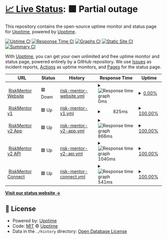 # [📈 Live Status](https://status.riskmentor.com): <!--live status--> **🟧 Partial outage**

This repository contains the open-source uptime monitor and status page for [Upptime](https://upptime.js.org), powered by [Upptime](https://github.com/upptime/upptime).

[![Uptime CI](https://github.com/riskmentor/riskemntor-monitor/workflows/Uptime%20CI/badge.svg)](https://github.com/riskmentor/riskemntor-monitor/actions?query=workflow%3A%22Uptime+CI%22)
[![Response Time CI](https://github.com/riskmentor/riskemntor-monitor/workflows/Response%20Time%20CI/badge.svg)](https://github.com/riskmentor/riskemntor-monitor/actions?query=workflow%3A%22Response+Time+CI%22)
[![Graphs CI](https://github.com/riskmentor/riskemntor-monitor/workflows/Graphs%20CI/badge.svg)](https://github.com/riskmentor/riskemntor-monitor/actions?query=workflow%3A%22Graphs+CI%22)
[![Static Site CI](https://github.com/riskmentor/riskemntor-monitor/workflows/Static%20Site%20CI/badge.svg)](https://github.com/riskmentor/riskemntor-monitor/actions?query=workflow%3A%22Static+Site+CI%22)
[![Summary CI](https://github.com/riskmentor/riskemntor-monitor/workflows/Summary%20CI/badge.svg)](https://github.com/riskmentor/riskemntor-monitor/actions?query=workflow%3A%22Summary+CI%22)

With [Upptime](https://upptime.js.org), you can get your own unlimited and free uptime monitor and status page, powered entirely by a GitHub repository. We use [Issues](https://github.com/upptime/upptime/issues) as incident reports, [Actions](https://github.com/riskmentor/riskemntor-monitor/actions) as uptime monitors, and [Pages](https://status.riskmentor.com) for the status page.

<!--start: status pages-->
<!-- This summary is generated by Upptime (https://github.com/upptime/upptime) -->
<!-- Do not edit this manually, your changes will be overwritten -->
<!-- prettier-ignore -->
| URL | Status | History | Response Time | Uptime |
| --- | ------ | ------- | ------------- | ------ |
| <img alt="" src="https://icons.duckduckgo.com/ip3/riskmentor.com.au.ico" height="13"> [RiskMentor Website](https://riskmentor.com.au) | 🟥 Down | [risk-mentor-website.yml](https://github.com/RiskMentor/riskmentor-monitor/commits/HEAD/history/risk-mentor-website.yml) | <details><summary><img alt="Response time graph" src="./graphs/risk-mentor-website/response-time-week.png" height="20"> 0ms</summary><br><a href="https://status.riskmentor.com/history/risk-mentor-website"><img alt="Response time 0" src="https://img.shields.io/endpoint?url=https%3A%2F%2Fraw.githubusercontent.com%2FRiskMentor%2Friskmentor-monitor%2FHEAD%2Fapi%2Frisk-mentor-website%2Fresponse-time.json"></a><br><a href="https://status.riskmentor.com/history/risk-mentor-website"><img alt="24-hour response time 0" src="https://img.shields.io/endpoint?url=https%3A%2F%2Fraw.githubusercontent.com%2FRiskMentor%2Friskmentor-monitor%2FHEAD%2Fapi%2Frisk-mentor-website%2Fresponse-time-day.json"></a><br><a href="https://status.riskmentor.com/history/risk-mentor-website"><img alt="7-day response time 0" src="https://img.shields.io/endpoint?url=https%3A%2F%2Fraw.githubusercontent.com%2FRiskMentor%2Friskmentor-monitor%2FHEAD%2Fapi%2Frisk-mentor-website%2Fresponse-time-week.json"></a><br><a href="https://status.riskmentor.com/history/risk-mentor-website"><img alt="30-day response time 0" src="https://img.shields.io/endpoint?url=https%3A%2F%2Fraw.githubusercontent.com%2FRiskMentor%2Friskmentor-monitor%2FHEAD%2Fapi%2Frisk-mentor-website%2Fresponse-time-month.json"></a><br><a href="https://status.riskmentor.com/history/risk-mentor-website"><img alt="1-year response time 0" src="https://img.shields.io/endpoint?url=https%3A%2F%2Fraw.githubusercontent.com%2FRiskMentor%2Friskmentor-monitor%2FHEAD%2Fapi%2Frisk-mentor-website%2Fresponse-time-year.json"></a></details> | <details><summary><a href="https://status.riskmentor.com/history/risk-mentor-website">0.00%</a></summary><a href="https://status.riskmentor.com/history/risk-mentor-website"><img alt="All-time uptime 0.00%" src="https://img.shields.io/endpoint?url=https%3A%2F%2Fraw.githubusercontent.com%2FRiskMentor%2Friskmentor-monitor%2FHEAD%2Fapi%2Frisk-mentor-website%2Fuptime.json"></a><br><a href="https://status.riskmentor.com/history/risk-mentor-website"><img alt="24-hour uptime 0.00%" src="https://img.shields.io/endpoint?url=https%3A%2F%2Fraw.githubusercontent.com%2FRiskMentor%2Friskmentor-monitor%2FHEAD%2Fapi%2Frisk-mentor-website%2Fuptime-day.json"></a><br><a href="https://status.riskmentor.com/history/risk-mentor-website"><img alt="7-day uptime 0.00%" src="https://img.shields.io/endpoint?url=https%3A%2F%2Fraw.githubusercontent.com%2FRiskMentor%2Friskmentor-monitor%2FHEAD%2Fapi%2Frisk-mentor-website%2Fuptime-week.json"></a><br><a href="https://status.riskmentor.com/history/risk-mentor-website"><img alt="30-day uptime 0.00%" src="https://img.shields.io/endpoint?url=https%3A%2F%2Fraw.githubusercontent.com%2FRiskMentor%2Friskmentor-monitor%2FHEAD%2Fapi%2Frisk-mentor-website%2Fuptime-month.json"></a><br><a href="https://status.riskmentor.com/history/risk-mentor-website"><img alt="1-year uptime 0.00%" src="https://img.shields.io/endpoint?url=https%3A%2F%2Fraw.githubusercontent.com%2FRiskMentor%2Friskmentor-monitor%2FHEAD%2Fapi%2Frisk-mentor-website%2Fuptime-year.json"></a></details>
| <img alt="" src="https://icons.duckduckgo.com/ip3/secure.riskmentor.com.ico" height="13"> [RiskMentor v1](https://secure.riskmentor.com) | 🟩 Up | [risk-mentor-v1.yml](https://github.com/RiskMentor/riskmentor-monitor/commits/HEAD/history/risk-mentor-v1.yml) | <details><summary><img alt="Response time graph" src="./graphs/risk-mentor-v1/response-time-week.png" height="20"> 825ms</summary><br><a href="https://status.riskmentor.com/history/risk-mentor-v1"><img alt="Response time 836" src="https://img.shields.io/endpoint?url=https%3A%2F%2Fraw.githubusercontent.com%2FRiskMentor%2Friskmentor-monitor%2FHEAD%2Fapi%2Frisk-mentor-v1%2Fresponse-time.json"></a><br><a href="https://status.riskmentor.com/history/risk-mentor-v1"><img alt="24-hour response time 872" src="https://img.shields.io/endpoint?url=https%3A%2F%2Fraw.githubusercontent.com%2FRiskMentor%2Friskmentor-monitor%2FHEAD%2Fapi%2Frisk-mentor-v1%2Fresponse-time-day.json"></a><br><a href="https://status.riskmentor.com/history/risk-mentor-v1"><img alt="7-day response time 825" src="https://img.shields.io/endpoint?url=https%3A%2F%2Fraw.githubusercontent.com%2FRiskMentor%2Friskmentor-monitor%2FHEAD%2Fapi%2Frisk-mentor-v1%2Fresponse-time-week.json"></a><br><a href="https://status.riskmentor.com/history/risk-mentor-v1"><img alt="30-day response time 841" src="https://img.shields.io/endpoint?url=https%3A%2F%2Fraw.githubusercontent.com%2FRiskMentor%2Friskmentor-monitor%2FHEAD%2Fapi%2Frisk-mentor-v1%2Fresponse-time-month.json"></a><br><a href="https://status.riskmentor.com/history/risk-mentor-v1"><img alt="1-year response time 842" src="https://img.shields.io/endpoint?url=https%3A%2F%2Fraw.githubusercontent.com%2FRiskMentor%2Friskmentor-monitor%2FHEAD%2Fapi%2Frisk-mentor-v1%2Fresponse-time-year.json"></a></details> | <details><summary><a href="https://status.riskmentor.com/history/risk-mentor-v1">100.00%</a></summary><a href="https://status.riskmentor.com/history/risk-mentor-v1"><img alt="All-time uptime 99.99%" src="https://img.shields.io/endpoint?url=https%3A%2F%2Fraw.githubusercontent.com%2FRiskMentor%2Friskmentor-monitor%2FHEAD%2Fapi%2Frisk-mentor-v1%2Fuptime.json"></a><br><a href="https://status.riskmentor.com/history/risk-mentor-v1"><img alt="24-hour uptime 100.00%" src="https://img.shields.io/endpoint?url=https%3A%2F%2Fraw.githubusercontent.com%2FRiskMentor%2Friskmentor-monitor%2FHEAD%2Fapi%2Frisk-mentor-v1%2Fuptime-day.json"></a><br><a href="https://status.riskmentor.com/history/risk-mentor-v1"><img alt="7-day uptime 100.00%" src="https://img.shields.io/endpoint?url=https%3A%2F%2Fraw.githubusercontent.com%2FRiskMentor%2Friskmentor-monitor%2FHEAD%2Fapi%2Frisk-mentor-v1%2Fuptime-week.json"></a><br><a href="https://status.riskmentor.com/history/risk-mentor-v1"><img alt="30-day uptime 100.00%" src="https://img.shields.io/endpoint?url=https%3A%2F%2Fraw.githubusercontent.com%2FRiskMentor%2Friskmentor-monitor%2FHEAD%2Fapi%2Frisk-mentor-v1%2Fuptime-month.json"></a><br><a href="https://status.riskmentor.com/history/risk-mentor-v1"><img alt="1-year uptime 100.00%" src="https://img.shields.io/endpoint?url=https%3A%2F%2Fraw.githubusercontent.com%2FRiskMentor%2Friskmentor-monitor%2FHEAD%2Fapi%2Frisk-mentor-v1%2Fuptime-year.json"></a></details>
| <img alt="" src="https://icons.duckduckgo.com/ip3/app.riskmentor.com.ico" height="13"> [RiskMentor v2 App](https://app.riskmentor.com) | 🟩 Up | [risk-mentor-v2-app.yml](https://github.com/RiskMentor/riskmentor-monitor/commits/HEAD/history/risk-mentor-v2-app.yml) | <details><summary><img alt="Response time graph" src="./graphs/risk-mentor-v2-app/response-time-week.png" height="20"> 866ms</summary><br><a href="https://status.riskmentor.com/history/risk-mentor-v2-app"><img alt="Response time 901" src="https://img.shields.io/endpoint?url=https%3A%2F%2Fraw.githubusercontent.com%2FRiskMentor%2Friskmentor-monitor%2FHEAD%2Fapi%2Frisk-mentor-v2-app%2Fresponse-time.json"></a><br><a href="https://status.riskmentor.com/history/risk-mentor-v2-app"><img alt="24-hour response time 954" src="https://img.shields.io/endpoint?url=https%3A%2F%2Fraw.githubusercontent.com%2FRiskMentor%2Friskmentor-monitor%2FHEAD%2Fapi%2Frisk-mentor-v2-app%2Fresponse-time-day.json"></a><br><a href="https://status.riskmentor.com/history/risk-mentor-v2-app"><img alt="7-day response time 866" src="https://img.shields.io/endpoint?url=https%3A%2F%2Fraw.githubusercontent.com%2FRiskMentor%2Friskmentor-monitor%2FHEAD%2Fapi%2Frisk-mentor-v2-app%2Fresponse-time-week.json"></a><br><a href="https://status.riskmentor.com/history/risk-mentor-v2-app"><img alt="30-day response time 908" src="https://img.shields.io/endpoint?url=https%3A%2F%2Fraw.githubusercontent.com%2FRiskMentor%2Friskmentor-monitor%2FHEAD%2Fapi%2Frisk-mentor-v2-app%2Fresponse-time-month.json"></a><br><a href="https://status.riskmentor.com/history/risk-mentor-v2-app"><img alt="1-year response time 896" src="https://img.shields.io/endpoint?url=https%3A%2F%2Fraw.githubusercontent.com%2FRiskMentor%2Friskmentor-monitor%2FHEAD%2Fapi%2Frisk-mentor-v2-app%2Fresponse-time-year.json"></a></details> | <details><summary><a href="https://status.riskmentor.com/history/risk-mentor-v2-app">100.00%</a></summary><a href="https://status.riskmentor.com/history/risk-mentor-v2-app"><img alt="All-time uptime 99.99%" src="https://img.shields.io/endpoint?url=https%3A%2F%2Fraw.githubusercontent.com%2FRiskMentor%2Friskmentor-monitor%2FHEAD%2Fapi%2Frisk-mentor-v2-app%2Fuptime.json"></a><br><a href="https://status.riskmentor.com/history/risk-mentor-v2-app"><img alt="24-hour uptime 100.00%" src="https://img.shields.io/endpoint?url=https%3A%2F%2Fraw.githubusercontent.com%2FRiskMentor%2Friskmentor-monitor%2FHEAD%2Fapi%2Frisk-mentor-v2-app%2Fuptime-day.json"></a><br><a href="https://status.riskmentor.com/history/risk-mentor-v2-app"><img alt="7-day uptime 100.00%" src="https://img.shields.io/endpoint?url=https%3A%2F%2Fraw.githubusercontent.com%2FRiskMentor%2Friskmentor-monitor%2FHEAD%2Fapi%2Frisk-mentor-v2-app%2Fuptime-week.json"></a><br><a href="https://status.riskmentor.com/history/risk-mentor-v2-app"><img alt="30-day uptime 100.00%" src="https://img.shields.io/endpoint?url=https%3A%2F%2Fraw.githubusercontent.com%2FRiskMentor%2Friskmentor-monitor%2FHEAD%2Fapi%2Frisk-mentor-v2-app%2Fuptime-month.json"></a><br><a href="https://status.riskmentor.com/history/risk-mentor-v2-app"><img alt="1-year uptime 100.00%" src="https://img.shields.io/endpoint?url=https%3A%2F%2Fraw.githubusercontent.com%2FRiskMentor%2Friskmentor-monitor%2FHEAD%2Fapi%2Frisk-mentor-v2-app%2Fuptime-year.json"></a></details>
| <img alt="" src="https://icons.duckduckgo.com/ip3/api.riskmentor.com.ico" height="13"> [RiskMentor v2 API](https://api.riskmentor.com) | 🟩 Up | [risk-mentor-v2-api.yml](https://github.com/RiskMentor/riskmentor-monitor/commits/HEAD/history/risk-mentor-v2-api.yml) | <details><summary><img alt="Response time graph" src="./graphs/risk-mentor-v2-api/response-time-week.png" height="20"> 1040ms</summary><br><a href="https://status.riskmentor.com/history/risk-mentor-v2-api"><img alt="Response time 1023" src="https://img.shields.io/endpoint?url=https%3A%2F%2Fraw.githubusercontent.com%2FRiskMentor%2Friskmentor-monitor%2FHEAD%2Fapi%2Frisk-mentor-v2-api%2Fresponse-time.json"></a><br><a href="https://status.riskmentor.com/history/risk-mentor-v2-api"><img alt="24-hour response time 1141" src="https://img.shields.io/endpoint?url=https%3A%2F%2Fraw.githubusercontent.com%2FRiskMentor%2Friskmentor-monitor%2FHEAD%2Fapi%2Frisk-mentor-v2-api%2Fresponse-time-day.json"></a><br><a href="https://status.riskmentor.com/history/risk-mentor-v2-api"><img alt="7-day response time 1040" src="https://img.shields.io/endpoint?url=https%3A%2F%2Fraw.githubusercontent.com%2FRiskMentor%2Friskmentor-monitor%2FHEAD%2Fapi%2Frisk-mentor-v2-api%2Fresponse-time-week.json"></a><br><a href="https://status.riskmentor.com/history/risk-mentor-v2-api"><img alt="30-day response time 1038" src="https://img.shields.io/endpoint?url=https%3A%2F%2Fraw.githubusercontent.com%2FRiskMentor%2Friskmentor-monitor%2FHEAD%2Fapi%2Frisk-mentor-v2-api%2Fresponse-time-month.json"></a><br><a href="https://status.riskmentor.com/history/risk-mentor-v2-api"><img alt="1-year response time 1026" src="https://img.shields.io/endpoint?url=https%3A%2F%2Fraw.githubusercontent.com%2FRiskMentor%2Friskmentor-monitor%2FHEAD%2Fapi%2Frisk-mentor-v2-api%2Fresponse-time-year.json"></a></details> | <details><summary><a href="https://status.riskmentor.com/history/risk-mentor-v2-api">100.00%</a></summary><a href="https://status.riskmentor.com/history/risk-mentor-v2-api"><img alt="All-time uptime 99.99%" src="https://img.shields.io/endpoint?url=https%3A%2F%2Fraw.githubusercontent.com%2FRiskMentor%2Friskmentor-monitor%2FHEAD%2Fapi%2Frisk-mentor-v2-api%2Fuptime.json"></a><br><a href="https://status.riskmentor.com/history/risk-mentor-v2-api"><img alt="24-hour uptime 100.00%" src="https://img.shields.io/endpoint?url=https%3A%2F%2Fraw.githubusercontent.com%2FRiskMentor%2Friskmentor-monitor%2FHEAD%2Fapi%2Frisk-mentor-v2-api%2Fuptime-day.json"></a><br><a href="https://status.riskmentor.com/history/risk-mentor-v2-api"><img alt="7-day uptime 100.00%" src="https://img.shields.io/endpoint?url=https%3A%2F%2Fraw.githubusercontent.com%2FRiskMentor%2Friskmentor-monitor%2FHEAD%2Fapi%2Frisk-mentor-v2-api%2Fuptime-week.json"></a><br><a href="https://status.riskmentor.com/history/risk-mentor-v2-api"><img alt="30-day uptime 100.00%" src="https://img.shields.io/endpoint?url=https%3A%2F%2Fraw.githubusercontent.com%2FRiskMentor%2Friskmentor-monitor%2FHEAD%2Fapi%2Frisk-mentor-v2-api%2Fuptime-month.json"></a><br><a href="https://status.riskmentor.com/history/risk-mentor-v2-api"><img alt="1-year uptime 100.00%" src="https://img.shields.io/endpoint?url=https%3A%2F%2Fraw.githubusercontent.com%2FRiskMentor%2Friskmentor-monitor%2FHEAD%2Fapi%2Frisk-mentor-v2-api%2Fuptime-year.json"></a></details>
| <img alt="" src="https://icons.duckduckgo.com/ip3/connect-app.riskmentor.com.ico" height="13"> [RiskMentor Connect](https://connect-app.riskmentor.com) | 🟩 Up | [risk-mentor-connect.yml](https://github.com/RiskMentor/riskmentor-monitor/commits/HEAD/history/risk-mentor-connect.yml) | <details><summary><img alt="Response time graph" src="./graphs/risk-mentor-connect/response-time-week.png" height="20"> 541ms</summary><br><a href="https://status.riskmentor.com/history/risk-mentor-connect"><img alt="Response time 587" src="https://img.shields.io/endpoint?url=https%3A%2F%2Fraw.githubusercontent.com%2FRiskMentor%2Friskmentor-monitor%2FHEAD%2Fapi%2Frisk-mentor-connect%2Fresponse-time.json"></a><br><a href="https://status.riskmentor.com/history/risk-mentor-connect"><img alt="24-hour response time 682" src="https://img.shields.io/endpoint?url=https%3A%2F%2Fraw.githubusercontent.com%2FRiskMentor%2Friskmentor-monitor%2FHEAD%2Fapi%2Frisk-mentor-connect%2Fresponse-time-day.json"></a><br><a href="https://status.riskmentor.com/history/risk-mentor-connect"><img alt="7-day response time 541" src="https://img.shields.io/endpoint?url=https%3A%2F%2Fraw.githubusercontent.com%2FRiskMentor%2Friskmentor-monitor%2FHEAD%2Fapi%2Frisk-mentor-connect%2Fresponse-time-week.json"></a><br><a href="https://status.riskmentor.com/history/risk-mentor-connect"><img alt="30-day response time 588" src="https://img.shields.io/endpoint?url=https%3A%2F%2Fraw.githubusercontent.com%2FRiskMentor%2Friskmentor-monitor%2FHEAD%2Fapi%2Frisk-mentor-connect%2Fresponse-time-month.json"></a><br><a href="https://status.riskmentor.com/history/risk-mentor-connect"><img alt="1-year response time 571" src="https://img.shields.io/endpoint?url=https%3A%2F%2Fraw.githubusercontent.com%2FRiskMentor%2Friskmentor-monitor%2FHEAD%2Fapi%2Frisk-mentor-connect%2Fresponse-time-year.json"></a></details> | <details><summary><a href="https://status.riskmentor.com/history/risk-mentor-connect">100.00%</a></summary><a href="https://status.riskmentor.com/history/risk-mentor-connect"><img alt="All-time uptime 100.00%" src="https://img.shields.io/endpoint?url=https%3A%2F%2Fraw.githubusercontent.com%2FRiskMentor%2Friskmentor-monitor%2FHEAD%2Fapi%2Frisk-mentor-connect%2Fuptime.json"></a><br><a href="https://status.riskmentor.com/history/risk-mentor-connect"><img alt="24-hour uptime 100.00%" src="https://img.shields.io/endpoint?url=https%3A%2F%2Fraw.githubusercontent.com%2FRiskMentor%2Friskmentor-monitor%2FHEAD%2Fapi%2Frisk-mentor-connect%2Fuptime-day.json"></a><br><a href="https://status.riskmentor.com/history/risk-mentor-connect"><img alt="7-day uptime 100.00%" src="https://img.shields.io/endpoint?url=https%3A%2F%2Fraw.githubusercontent.com%2FRiskMentor%2Friskmentor-monitor%2FHEAD%2Fapi%2Frisk-mentor-connect%2Fuptime-week.json"></a><br><a href="https://status.riskmentor.com/history/risk-mentor-connect"><img alt="30-day uptime 100.00%" src="https://img.shields.io/endpoint?url=https%3A%2F%2Fraw.githubusercontent.com%2FRiskMentor%2Friskmentor-monitor%2FHEAD%2Fapi%2Frisk-mentor-connect%2Fuptime-month.json"></a><br><a href="https://status.riskmentor.com/history/risk-mentor-connect"><img alt="1-year uptime 100.00%" src="https://img.shields.io/endpoint?url=https%3A%2F%2Fraw.githubusercontent.com%2FRiskMentor%2Friskmentor-monitor%2FHEAD%2Fapi%2Frisk-mentor-connect%2Fuptime-year.json"></a></details>

<!--end: status pages-->

[**Visit our status website →**](https://status.riskmentor.com)

## 📄 License

- Powered by: [Upptime](https://github.com/upptime/upptime)
- Code: [MIT](./LICENSE) © [Upptime](https://upptime.js.org)
- Data in the `./history` directory: [Open Database License](https://opendatacommons.org/licenses/odbl/1-0/)
